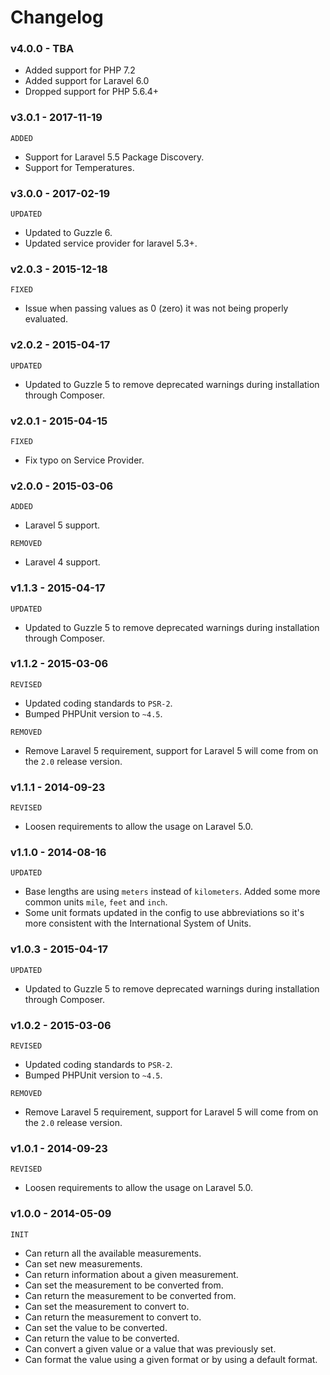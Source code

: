 # Changelog

### v4.0.0 - TBA

- Added support for PHP 7.2
- Added support for Laravel 6.0
- Dropped support for PHP 5.6.4+

### v3.0.1 - 2017-11-19

`ADDED`

- Support for Laravel 5.5 Package Discovery.
- Support for Temperatures.

### v3.0.0 - 2017-02-19

`UPDATED`

- Updated to Guzzle 6.
- Updated service provider for laravel 5.3+.

### v2.0.3 - 2015-12-18

`FIXED`

- Issue when passing values as 0 (zero) it was not being properly evaluated.

### v2.0.2 - 2015-04-17

`UPDATED`

- Updated to Guzzle 5 to remove deprecated warnings during installation through Composer.

### v2.0.1 - 2015-04-15

`FIXED`

- Fix typo on Service Provider.

### v2.0.0 - 2015-03-06

`ADDED`

- Laravel 5 support.

`REMOVED`

- Laravel 4 support.

### v1.1.3 - 2015-04-17

`UPDATED`

- Updated to Guzzle 5 to remove deprecated warnings during installation through Composer.

### v1.1.2 - 2015-03-06

`REVISED`

- Updated coding standards to `PSR-2`.
- Bumped PHPUnit version to `~4.5`.

`REMOVED`

- Remove Laravel 5 requirement, support for Laravel 5 will come from on the `2.0` release version.

### v1.1.1 - 2014-09-23

`REVISED`

- Loosen requirements to allow the usage on Laravel 5.0.

### v1.1.0 - 2014-08-16

`UPDATED`

- Base lengths are using `meters` instead of `kilometers`.
 Added some more common units `mile`, `feet` and `inch`.
- Some unit formats updated in the config to use abbreviations so it's more consistent with the International System of Units.

### v1.0.3 - 2015-04-17

`UPDATED`

- Updated to Guzzle 5 to remove deprecated warnings during installation through Composer.

### v1.0.2 - 2015-03-06

`REVISED`

- Updated coding standards to `PSR-2`.
- Bumped PHPUnit version to `~4.5`.

`REMOVED`

- Remove Laravel 5 requirement, support for Laravel 5 will come from on the `2.0` release version.

### v1.0.1 - 2014-09-23

`REVISED`

- Loosen requirements to allow the usage on Laravel 5.0.

### v1.0.0 - 2014-05-09

`INIT`

- Can return all the available measurements.
- Can set new measurements.
- Can return information about a given measurement.
- Can set the measurement to be converted from.
- Can return the measurement to be converted from.
- Can set the measurement to convert to.
- Can return the measurement to convert to.
- Can set the value to be converted.
- Can return the value to be converted.
- Can convert a given value or a value that was previously set.
- Can format the value using a given format or by using a default format.
